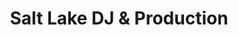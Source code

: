 ---
title: "Salt Lake DJ & Production"
url: /salt-lake-city/salt-lake-dj-and-production/
shop: shop
---